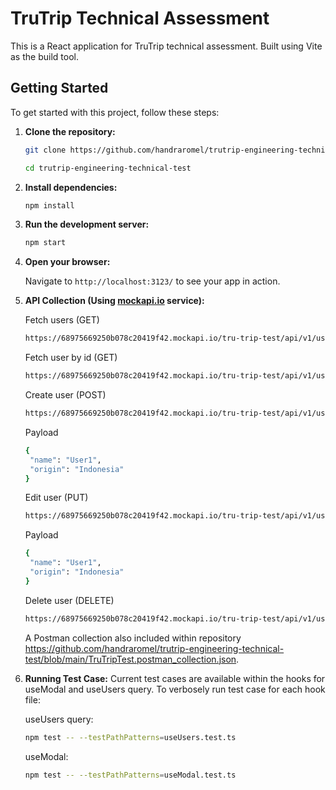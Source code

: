 # TruTrip Technical Assessment

This is a React application for TruTrip technical assessment. Built using Vite as the build tool.

## Getting Started

To get started with this project, follow these steps:

1. **Clone the repository:**

   ```bash
   git clone https://github.com/handraromel/trutrip-engineering-technical-test
   ```

   ```bash
   cd trutrip-engineering-technical-test
   ```

2. **Install dependencies:**

   ```bash
   npm install
   ```

3. **Run the development server:**

   ```bash
   npm start
   ```

4. **Open your browser:**

   Navigate to `http://localhost:3123/` to see your app in action.

5. **API Collection (Using [mockapi.io](https://mockapi.io) service):**

   Fetch users (GET)

   ```bash
   https://68975669250b078c20419f42.mockapi.io/tru-trip-test/api/v1/users
   ```

   Fetch user by id (GET)

   ```bash
   https://68975669250b078c20419f42.mockapi.io/tru-trip-test/api/v1/users/:id
   ```

   Create user (POST)

   ```bash
   https://68975669250b078c20419f42.mockapi.io/tru-trip-test/api/v1/users
   ```

   Payload

   ```bash
   {
    "name": "User1",
    "origin": "Indonesia"
   }
   ```

   Edit user (PUT)

   ```bash
   https://68975669250b078c20419f42.mockapi.io/tru-trip-test/api/v1/users/:id
   ```

   Payload

   ```bash
   {
    "name": "User1",
    "origin": "Indonesia"
   }
   ```

   Delete user (DELETE)

   ```bash
   https://68975669250b078c20419f42.mockapi.io/tru-trip-test/api/v1/users/:id
   ```

   A Postman collection also included within repository https://github.com/handraromel/trutrip-engineering-technical-test/blob/main/TruTripTest.postman_collection.json.

6. **Running Test Case:**
   Current test cases are available within the hooks for useModal and useUsers query.
   To verbosely run test case for each hook file:

   useUsers query:

   ```bash
   npm test -- --testPathPatterns=useUsers.test.ts
   ```

   useModal:

   ```bash
   npm test -- --testPathPatterns=useModal.test.ts
   ```
